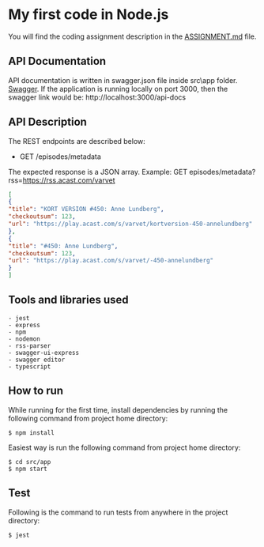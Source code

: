 # My first code in Node.js

You will find the coding assignment description in the [ASSIGNMENT.md](ASSIGNMENT.md) file.

## API Documentation

API documentation is written in swagger.json file inside src\app folder. [Swagger](api/swagger.json).
If the application is running locally on port 3000, then the swagger link would be:
http://localhost:3000/api-docs

## API Description

The REST endpoints are described below:

- GET /episodes/metadata

The expected response is a JSON array.
Example: GET episodes/metadata?rss=https://rss.acast.com/varvet


```json
[
{
"title": "KORT VERSION #450: Anne Lundberg",
"checkoutsum": 123,
"url": "https://play.acast.com/s/varvet/kortversion-450-annelundberg"
},
{
"title": "#450: Anne Lundberg",
"checkoutsum": 123,
"url": "https://play.acast.com/s/varvet/-450-annelundberg"
}
]
```

## Tools and libraries used

    - jest
    - express
    - npm
    - nodemon
    - rss-parser
    - swagger-ui-express
    - swagger editor
    - typescript

## How to run
While running for the first time, install dependencies by running the following command from project home directory:

    $ npm install

Easiest way is run the following command from project home directory:

    $ cd src/app
    $ npm start

## Test

Following is the command to run tests from anywhere in the project directory:

    $ jest

